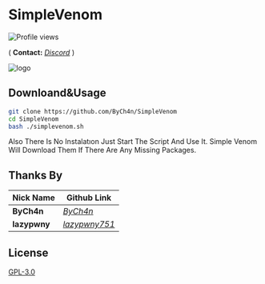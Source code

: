 # SimpleVenom
![Profile views](https://gpvc.arturio.dev/ByCh4n)

(
**Contact:**
[*Discord*](https://discord.gg/m5B4c5rnbR)
)

![logo](https://user-images.githubusercontent.com/67187998/102699886-3fed9c00-41fd-11eb-8163-eaf72618e862.png)

## Downloand&Usage

```bash
git clone https://github.com/ByCh4n/SimpleVenom
cd SimpleVenom
bash ./simplevenom.sh
```
Also There Is No Instalatıon Just Start The Script And Use It. Simple Venom Will Download Them If There Are Any Missing Packages.

## Thanks By

Nick Name | Github Link
--- | --- 
**ByCh4n**  | [*ByCh4n*](https://github.com/ByCh4n/)
**lazypwny** | [*lazypwny751*](https://github.com/lazypwny751)

## License
[GPL-3.0](https://choosealicense.com/licenses/gpl-3.0/)

